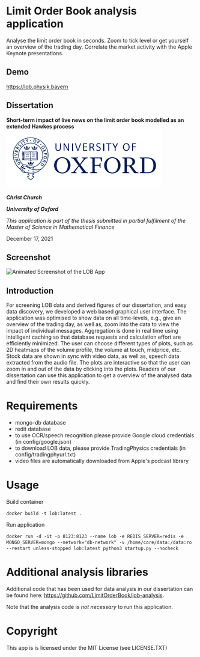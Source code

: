 # Limit Order Book analysis application
Analyse the limit order book in seconds. Zoom to tick level or get yourself an overview of the trading day. Correlate the market activity with the Apple Keynote presentations.
## Demo
https://lob.physik.bayern

## Dissertation
**Short-term impact of live news on the limit order book modelled as an extended Hawkes process**
![University of Oxford](oxford-logo.png)

***Christ Church***

***University of Oxford***

*This application is part of the thesis submitted in partial fulfilment of the Master of Science in Mathematical Finance*

December 17, 2021
## Screenshot
![Animated Screenshot of the LOB App](app/demo.gif)

## Introduction
For screening LOB data and derived figures of our dissertation, and easy data discovery, we developed a web based graphical user interface. The application was optimised to show data on all time-levels, e.g., give an overview of the trading day, as well as, zoom into the data to view the impact of individual messages. Aggregation is done in real time using intelligent caching so that database requests and calculation effort are efficiently minimized. The user can choose different types of plots, such as 2D  heatmaps of the volume profile, the volume at touch, midprice, etc. Stock data are shown in sync with video data, as well as, speech data extracted from the audio file. The plots are interactive so that the user can zoom in and out of the data by clicking into the plots. Readers of our dissertation can use this application to get a overview of the analysed data and find their own results quickly.

# Requirements
* mongo-db database
* redit database
* to use OCR/speech recognition please provide Google cloud credentials (in config/google.json)
* to download LOB data, please provide TradingPhysics credentials (in config/tradingphyurl.txt)
* video files are automatically downloaded from Apple's podcast library
# Usage
Build container

    docker build -t lob:latest .
    
Run application

	docker run -d -it -p 8123:8123 --name lob -e REDIS_SERVER=redis -e MONGO_SERVER=mongo --network="db-network" -v /home/core/data:/data:ro --restart unless-stopped lob:latest python3 startup.py --nocheck

# Additional analysis libraries
Additional code that has been used for data analysis in our dissertation can be found here: https://github.com/LimitOrderBook/lob-analysis. 

Note that the analysis code is *not necessary* to run this application.

# Copyright

This app is is licensed under the MIT License (see LICENSE.TXT)
